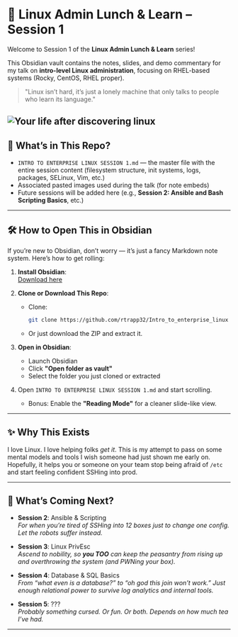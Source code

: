 # 🐧 Linux Admin Lunch & Learn – Session 1

Welcome to Session 1 of the **Linux Admin Lunch & Learn** series!

This Obsidian vault contains the notes, slides, and demo commentary for my talk on **intro-level Linux administration**, 
focusing on RHEL-based systems (Rocky, CentOS, RHEL proper).

> "Linux isn’t hard, it’s just a lonely machine that only talks to people who learn its language."

![Your life after discovering linux](https://i.imgur.com/v1lpmza.jpeg)
---

## 📘 What’s in This Repo?

- `INTRO TO ENTERPRISE LINUX SESSION 1.md` — the master file with the entire session content (filesystem structure, init systems, logs, packages, SELinux, Vim, etc.)
- Associated pasted images used during the talk (for note embeds)
- Future sessions will be added here (e.g., **Session 2: Ansible and Bash Scripting Basics**, etc.)

---

## 🛠️ How to Open This in Obsidian

If you’re new to Obsidian, don’t worry — it’s just a fancy Markdown note system. Here’s how to get rolling:

1. **Install Obsidian**:  
   [Download here](https://obsidian.md)

2. **Clone or Download This Repo**:
   - Clone:  
     ```bash
     git clone https://github.com/rtrapp32/Intro_to_enterprise_linux
     ```
   - Or just download the ZIP and extract it.

3. **Open in Obsidian**:
   - Launch Obsidian
   - Click **"Open folder as vault"**
   - Select the folder you just cloned or extracted

4. Open `INTRO TO ENTERPRISE LINUX SESSION 1.md` and start scrolling.
   - Bonus: Enable the **"Reading Mode"** for a cleaner slide-like view.

---

## ✨ Why This Exists

I love Linux. I love helping folks *get it*. This is my attempt to pass on some mental models and tools I wish someone had just shown me early on. 
Hopefully, it helps you or someone on your team stop being afraid of `/etc` and start feeling confident SSHing into prod.

---

## 🧭 What’s Coming Next?

- **Session 2**: Ansible & Scripting  
  _For when you’re tired of SSHing into 12 boxes just to change one config. Let the robots suffer instead._

- **Session 3**: Linux PrivEsc  
  _Ascend to nobility, so **you TOO** can keep the peasantry from rising up and overthrowing the system (and PWNing your box)._

- **Session 4**: Database & SQL Basics  
  _From “what even is a database?” to “oh god this join won’t work.” Just enough relational power to survive log analytics and internal tools._

- **Session 5**: ???  
  _Probably something cursed. Or fun. Or both. Depends on how much tea I’ve had._

---



